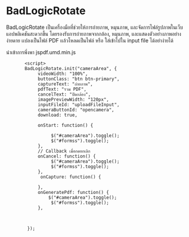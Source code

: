 # BadLogicRotate
 BadLogicRotate เป็นเครื่องมือที่ช่วยให้การถ่ายภาพ, หมุนภาพ, และจัดการไฟล์รูปภาพในเว็บแอปพลิเคชันสะดวกขึ้น โดยรองรับการถ่ายภาพจากกล้อง, หมุนภาพ, และแสดงตัวอย่างภาพอย่างง่ายดาย
เเปลงเป็นไฟล์ PDF เเล้วโหลดเป็นไฟล์ หรือ ใส่เข้าไปใน input file ได้อย่าง่ายได้

นำเข้าการพึ่งพา  jspdf.umd.min.js

<script src="https://cdnjs.cloudflare.com/ajax/libs/jspdf/2.4.0/jspdf.umd.min.js"></script>
<script src="BadLogicRotate/badlogic-image-rotate.js"></script>

		   <script>
		   BadLogicRotate.init("cameraArea", {
		        videoWidth: "100%",
		        buttonClass: "btn btn-primary",
		        captureText: "ถ่ายภาพ",
		        pdfText: "รวม PDF",
		        cancelText: "ปิดกล้อง",
		        imagePreviewWidth: "120px",
		        inputFileId: "uploadFileInput",
		        cameraButtonId: "opencamera",
		        download: true,
		        
		        onStart: function() {
	
		          	 $("#cameraArea").toggle();
		        	 $("#formss").toggle();
		        },
		        // Callback เมื่อกดยกเลิก
		        onCancel: function() {
		          	 $("#cameraArea").toggle();
		        	 $("#formss").toggle();
		        },
		         onCapture: function() {
		          	 
		        },
		        onGeneratePdf: function() {
		        	$("#cameraArea").toggle();
		        	 $("#formss").toggle();
		        },
		       

		        
		    });
		   
